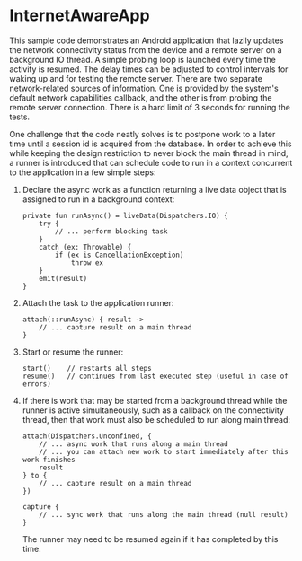 # InternetAwareApp


This sample code demonstrates an Android application that lazily updates the network connectivity status from the device
and a remote server on a background IO thread. A simple probing loop is launched every time the activity is resumed.
The delay times can be adjusted to control intervals for waking up and for testing the remote server. There are
two separate network-related sources of information. One is provided by the system's default network capabilities
callback, and the other is from probing the remote server connection. There is a hard limit of 3 seconds for running the tests.

One challenge that the code neatly solves is to postpone work to a later time until a session id is acquired from the database.
In order to achieve this while keeping the design restriction to never block the main thread in mind, a runner
is introduced that can schedule code to run in a context concurrent to the application in a few simple steps:

1. Declare the async work as a function returning a live data object that is assigned to run in a background context:
  
       private fun runAsync() = liveData(Dispatchers.IO) {
           try {
               // ... perform blocking task
           }
           catch (ex: Throwable) {
               if (ex is CancellationException)
                   throw ex
           }
           emit(result)
       }

2. Attach the task to the application runner:

       attach(::runAsync) { result ->
           // ... capture result on a main thread
       }

3. Start or resume the runner:

       start()    // restarts all steps
       resume()   // continues from last executed step (useful in case of errors)

4. If there is work that may be started from a background thread while the runner is active simultaneously, such as a
   callback on the connectivity thread, then that work must also be scheduled to run along main thread:

       attach(Dispatchers.Unconfined, {
           // ... async work that runs along a main thread
           // ... you can attach new work to start immediately after this work finishes
           result
       } to {
           // ... capture result on a main thread
       })

       capture {
           // ... sync work that runs along the main thread (null result)
       }

   The runner may need to be resumed again if it has completed by this time.
